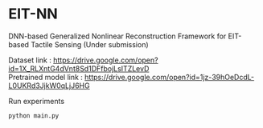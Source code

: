 # EIT-NN

DNN-based Generalized Nonlinear Reconstruction Framework for EIT-based Tactile Sensing (Under submission)         

Dataset link : https://drive.google.com/open?id=1X_RLXntG4dVnt8Sd1DFfbojLsITZLevD   
Pretrained model link : https://drive.google.com/open?id=1jz-39hOeDcdL-L0UKRd3JjkW0qLjJ6HG

Run experiments
```
python main.py
```
